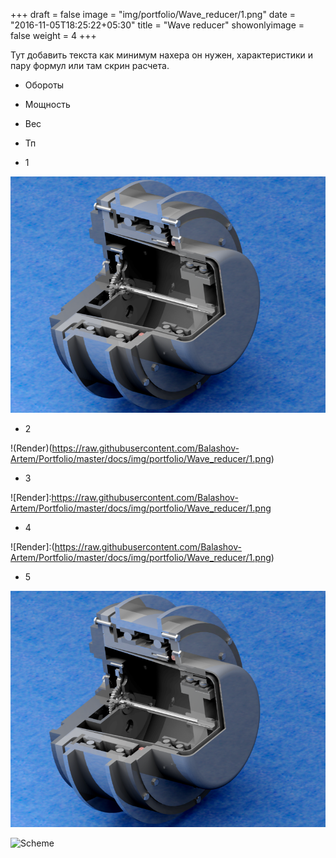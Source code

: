 +++
draft = false
image = "img/portfolio/Wave_reducer/1.png"
date = "2016-11-05T18:25:22+05:30"
title = "Wave reducer"
showonlyimage = false
weight = 4
+++

Тут добавить текста как минимум нахера он нужен, характеристики и пару формул или там скрин расчета.

* Обороты
* Мощность
* Вес
* Тп

* 1

![1112](https://raw.githubusercontent.com/Balashov-Artem/Portfolio/master/docs/img/portfolio/Wave_reducer/1.png)

* 2

!(Render)(https://raw.githubusercontent.com/Balashov-Artem/Portfolio/master/docs/img/portfolio/Wave_reducer/1.png)

* 3

![Render]:https://raw.githubusercontent.com/Balashov-Artem/Portfolio/master/docs/img/portfolio/Wave_reducer/1.png

* 4

![Render]:(https://raw.githubusercontent.com/Balashov-Artem/Portfolio/master/docs/img/portfolio/Wave_reducer/1.png)

* 5

![Render][1]

![Scheme][2]

[1]: https://raw.githubusercontent.com/Balashov-Artem/Portfolio/master/docs/img/portfolio/Wave_reducer/1.png "Render"
[2]: //static/img/portfolio/Wave_reducer/2.png "Scheme"